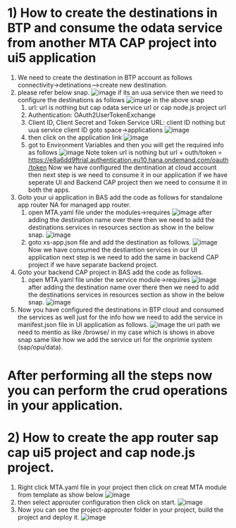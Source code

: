 # 1) How to create the destinations in BTP and consume the odata service from another MTA CAP project into ui5 application
1) We need to create the destination in BTP account as follows connectivity->detinations-->create new destination.
2) please refer below snap.
![image](https://user-images.githubusercontent.com/51018126/137075112-aa3fe26e-449d-48c3-bea5-92454c5d7ae5.png)
if its an uua service then we need to configure the destinations as follows 
![image](https://user-images.githubusercontent.com/51018126/137075534-f6785cc3-8820-448b-8a25-8709d8ff8ba2.png)
in the above snap 
    1) url: url is nothing but cap odata service url or cap node.js project url
    2) Authentication: OAuth2UserTokenExchange
    3) Client ID, Client Secret and Token Service URL: client ID nothing but uua service client ID goto space->applications
    ![image](https://user-images.githubusercontent.com/51018126/137075949-48775de6-dc9b-418a-8ba9-bc8a713ab0f3.png)
    4) then click on the application link
    ![image](https://user-images.githubusercontent.com/51018126/137076127-9d9595f8-97f7-4af6-8b1e-7216b2e54b14.png)
    5) got to Environment Variables and then you will get the required info as follows
    ![image](https://user-images.githubusercontent.com/51018126/137076645-0c86db1e-5737-4242-8d80-18e3b769436d.png)
      Note token url is nothing but url + outh/token = https://e8a6dd9ftrial.authentication.eu10.hana.ondemand.com/oauth/token
    Now we have configured the dentination at cloud account then next step is we need to consume it in our application if we have seperate UI and Backend CAP project then we need to consume it in both the apps.
3) Goto your ui application in BAS add the code as follows for standalone app router NA for managed app router.
    1) open MTA.yaml file under the modules->requires
    ![image](https://user-images.githubusercontent.com/51018126/137077381-c528b349-8cbe-4deb-9a8e-e20736d5fb00.png)
after adding the destination name over there then we need to add the destinations services in resources section as show in the below snap.
      ![image](https://user-images.githubusercontent.com/51018126/137077701-6a13d9cd-fc78-449f-8941-7d4021e6d9e8.png)
    2) goto xs-app.json file and add the destination as follows.
     ![image](https://user-images.githubusercontent.com/51018126/137077883-cba937e6-70b5-48ec-a3ec-fab374f707ed.png)
  Now we have consumed the destiantion services in our UI application next step is we need to add the same in backend CAP project if we have separate backend project.
 4) Goto your backend CAP project in BAS add the code as follows.
     1) open MTA.yaml file under the service module->requires
        ![image](https://user-images.githubusercontent.com/51018126/137078363-27cc5311-3383-40cb-bc37-176de42ddb4e.png)
after adding the destination name over there then we need to add the destinations services in resources section as show in the below snap.
        ![image](https://user-images.githubusercontent.com/51018126/137078615-d9499559-4e9a-43af-8dbd-016185f62c4e.png)
5) Now you have configured the destinations in BTP cloud and consumed the services as well just for the info how we need to add the service in manifest.json file in UI application as follows.
    ![image](https://user-images.githubusercontent.com/51018126/137079018-88f836ca-1e2b-4c23-9c1f-37261ec5c764.png)
    the uri path we need to mentio as like /browse/ in my case which is shows in above snap same like how we add the service uri for the onprimie system (sap/opu/data).
# After performing all the steps now you can perform the crud operations in your application.

# 2) How to create the app router sap cap ui5 project and cap node.js project.
   1) Right click MTA.yaml file in your project then click on creat MTA module from template as show below 
    ![image](https://user-images.githubusercontent.com/51018126/137104136-20444a26-4633-4471-9457-eda790f2724a.png)
   2) then select approuter configuration then click on start.
   ![image](https://user-images.githubusercontent.com/51018126/137104458-39cf9d00-3dc3-4262-88f5-fa6385c77f5c.png)
   3) Now you can see the project-approuter folder in your project, build the project and deploy it.
    ![image](https://user-images.githubusercontent.com/51018126/137104814-294941cc-1e47-45d2-abb2-44a27cb98e55.png)




    


    

